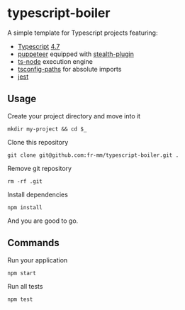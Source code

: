 # typescript-boiler

A simple template for Typescript projects featuring:

* [Typescript](https://www.typescriptlang.org/) [4.7](https://devblogs.microsoft.com/typescript/announcing-typescript-4-7/)
* [puppeteer](https://pptr.dev/) equipped with [stealth-plugin](https://github.com/berstend/puppeteer-extra/tree/master/packages/puppeteer-extra-plugin-stealth)
* [ts-node](https://www.npmjs.com/package/ts-node) execution engine
* [tsconfig-paths](https://www.npmjs.com/package/tsconfig-paths) for absolute imports
* [jest](https://jestjs.io/)

## Usage
Create your project directory and move into it
```
mkdir my-project && cd $_
```

Clone this repository
```
git clone git@github.com:fr-mm/typescript-boiler.git .
```

Remove git repository
```
rm -rf .git
```

Install dependencies
```
npm install
```

And you are good to go.

## Commands
Run your application
```
npm start
```

Run all tests
```
npm test
```

